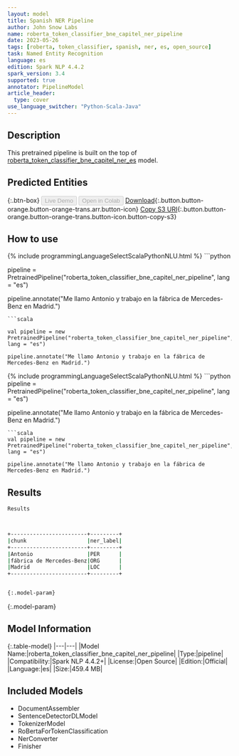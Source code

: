 ```yaml
---
layout: model
title: Spanish NER Pipeline
author: John Snow Labs
name: roberta_token_classifier_bne_capitel_ner_pipeline
date: 2023-05-26
tags: [roberta, token_classifier, spanish, ner, es, open_source]
task: Named Entity Recognition
language: es
edition: Spark NLP 4.4.2
spark_version: 3.4
supported: true
annotator: PipelineModel
article_header:
  type: cover
use_language_switcher: "Python-Scala-Java"
---
```


## Description

This pretrained pipeline is built on the top of [roberta_token_classifier_bne_capitel_ner_es](https://nlp.johnsnowlabs.com/2021/12/07/roberta_token_classifier_bne_capitel_ner_es.html) model.

## Predicted Entities



{:.btn-box}
<button class="button button-orange" disabled>Live Demo</button>
<button class="button button-orange" disabled>Open in Colab</button>
[Download](https://s3.amazonaws.com/auxdata.johnsnowlabs.com/public/models/roberta_token_classifier_bne_capitel_ner_pipeline_es_4.4.2_3.4_1685064748634.zip){:.button.button-orange.button-orange-trans.arr.button-icon}
[Copy S3 URI](s3://auxdata.johnsnowlabs.com/public/models/roberta_token_classifier_bne_capitel_ner_pipeline_es_4.4.2_3.4_1685064748634.zip){:.button.button-orange.button-orange-trans.button-icon.button-copy-s3}

## How to use

<div class="tabs-box" markdown="1">
{% include programmingLanguageSelectScalaPythonNLU.html %}
```python

pipeline = PretrainedPipeline("roberta_token_classifier_bne_capitel_ner_pipeline", lang = "es")

pipeline.annotate("Me llamo Antonio y trabajo en la fábrica de Mercedes-Benz en Madrid.")
```
```scala

val pipeline = new PretrainedPipeline("roberta_token_classifier_bne_capitel_ner_pipeline", lang = "es")

pipeline.annotate("Me llamo Antonio y trabajo en la fábrica de Mercedes-Benz en Madrid.")
```
</div>

<div class="tabs-box" markdown="1">
{% include programmingLanguageSelectScalaPythonNLU.html %}
```python
pipeline = PretrainedPipeline("roberta_token_classifier_bne_capitel_ner_pipeline", lang = "es")

pipeline.annotate("Me llamo Antonio y trabajo en la fábrica de Mercedes-Benz en Madrid.")
```
```scala
val pipeline = new PretrainedPipeline("roberta_token_classifier_bne_capitel_ner_pipeline", lang = "es")

pipeline.annotate("Me llamo Antonio y trabajo en la fábrica de Mercedes-Benz en Madrid.")
```
</div>

## Results

```bash
Results



+------------------------+---------+
|chunk                   |ner_label|
+------------------------+---------+
|Antonio                 |PER      |
|fábrica de Mercedes-Benz|ORG      |
|Madrid                  |LOC      |
+------------------------+---------+


{:.model-param}
```

{:.model-param}
## Model Information

{:.table-model}
|---|---|
|Model Name:|roberta_token_classifier_bne_capitel_ner_pipeline|
|Type:|pipeline|
|Compatibility:|Spark NLP 4.4.2+|
|License:|Open Source|
|Edition:|Official|
|Language:|es|
|Size:|459.4 MB|

## Included Models

- DocumentAssembler
- SentenceDetectorDLModel
- TokenizerModel
- RoBertaForTokenClassification
- NerConverter
- Finisher